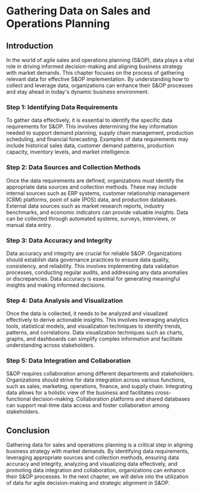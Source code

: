 # Gathering Data on Sales and Operations Planning

## Introduction

In the world of agile sales and operations planning (S&OP), data plays a vital role in driving informed decision-making and aligning business strategy with market demands. This chapter focuses on the process of gathering relevant data for effective S&OP implementation. By understanding how to collect and leverage data, organizations can enhance their S&OP processes and stay ahead in today's dynamic business environment.

### Step 1: Identifying Data Requirements

To gather data effectively, it is essential to identify the specific data requirements for S&OP. This involves determining the key information needed to support demand planning, supply chain management, production scheduling, and financial forecasting. Examples of data requirements may include historical sales data, customer demand patterns, production capacity, inventory levels, and market intelligence.

### Step 2: Data Sources and Collection Methods

Once the data requirements are defined, organizations must identify the appropriate data sources and collection methods. These may include internal sources such as ERP systems, customer relationship management (CRM) platforms, point of sale (POS) data, and production databases. External data sources such as market research reports, industry benchmarks, and economic indicators can provide valuable insights. Data can be collected through automated systems, surveys, interviews, or manual data entry.

### Step 3: Data Accuracy and Integrity

Data accuracy and integrity are crucial for reliable S&OP. Organizations should establish data governance practices to ensure data quality, consistency, and reliability. This involves implementing data validation processes, conducting regular audits, and addressing any data anomalies or discrepancies. Data accuracy is essential for generating meaningful insights and making informed decisions.

### Step 4: Data Analysis and Visualization

Once the data is collected, it needs to be analyzed and visualized effectively to derive actionable insights. This involves leveraging analytics tools, statistical models, and visualization techniques to identify trends, patterns, and correlations. Data visualization techniques such as charts, graphs, and dashboards can simplify complex information and facilitate understanding across stakeholders.

### Step 5: Data Integration and Collaboration

S&OP requires collaboration among different departments and stakeholders. Organizations should strive for data integration across various functions, such as sales, marketing, operations, finance, and supply chain. Integrating data allows for a holistic view of the business and facilitates cross-functional decision-making. Collaboration platforms and shared databases can support real-time data access and foster collaboration among stakeholders.

## Conclusion

Gathering data for sales and operations planning is a critical step in aligning business strategy with market demands. By identifying data requirements, leveraging appropriate sources and collection methods, ensuring data accuracy and integrity, analyzing and visualizing data effectively, and promoting data integration and collaboration, organizations can enhance their S&OP processes. In the next chapter, we will delve into the utilization of data for agile decision-making and strategic alignment in S&OP.
